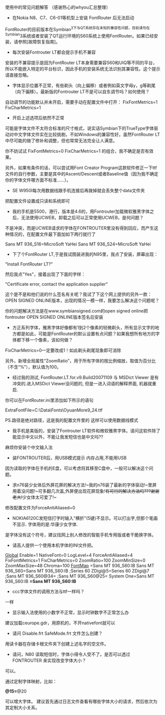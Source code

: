 使用中的常见问题解答 （感谢热心的whyou汇总整理）

  * 在Nokia N8、C7、C6-01等机型上安装 FontRouter 后无法启动

FontRouter的目前版本在Symbian<sup>3下与QT系统存在未知的兼容性问题，目前请勿在Symbian</sup>3系统或者安装了QT运行环境的S60系统上使用FontRouter。如果已经安装，请参照[故障恢复指南]。

  * 每次安装Fontrouter LT都会提示手机不兼容

安装的不兼容提示是因为FontRouter LT本身需要兼容S60和UIQ等不同的平台，所以不能嵌入特定的平台标识，因此手机的安装系统无法识别其兼容性。这个提示请直接忽略。

  * 字体显示位置不正常，有些剃头（向上偏移）或者例如英文字母y，g等剃尾（向下偏移）。最新版的Fontrouter LT不是可以自东调节吗？如何使用？

自动调节的功能默认并未开启，需要手动在配置文件中打开：
FixFontMetrics=1
FixCharMetrics=1

  * 开启上述选项后依然不正常

可能是字体文件不太符合标准的尺寸格式，说实话Symbian下的TrueType字体驱动对中文字体文件实在比较挑剔，不如Windows的兼容性好。虽然FontRouter LT中尽可能的做了修补和调整，但也常常无法完全让人满意。

你不妨试试
FixFontMetrics=0
FixCharMetrics=1
的组合，我不确定是否有效果。

另外，如果有条件的话，可以尝试用Font Creator Program这款软件修正一下ttf文件的自行参数，主要是其中的Ascent/Descent或者Baseline值（因为我不确定你的字体文件哪方面不标准……）。

  * SE W950I每次用数据线跟手机连接后再拨掉就会丢失整个data文件夹

把配置文件设置成只读和系统即可

  * 我的手机是5500，港行，版本是4.6的，用Fontrouter加载微软雅黑字体之后，无法使用UCWEB，卸载之后可以正常使用UCWEB，是何问题？

不是冲突，而是UCWEB请求的字体在FONTROUTER里没有得到回应，而产生这种情况的，在配置文件最下面加如下两行就行了

Sans MT 936\_S16=MicroSoft YaHei
Sans MT 936\_S24=MicroSoft YaHei

  * 下了个FontRouter LT,于是我试图装进我的N95里，我点了安装，屏幕出现：

"Install FontRouter LT?"

然后我点"Yes"，接着出现了下面的字样：

"Certificate error, contact the application supplier"

这个是不是和他们说的什么签名有关呢？我试了下这个网上提供的另外一款：OPEN SIGNED ONLINE版本，出现的情况一模一样，我要怎么解决这个问题呢？

你的问题解决方法是在www.symbiansigned.com的open signed online把fontrouter OPEN SIGNED ONLINE版本签名后安装

  * 方正系列字体，雅黑字体好像都有1到2个像素的轻微剃头，所有显示文字的地方都是如此，可能是FontRouter的默认设置有点问题？如果我想所有地方的字体都下移一个像素，该如何做？

FixCharMetrics=0一定要改成1！如此剃头剃尾现象即可消除

另外，新增全局属性“ZoomRatio”，用于所有字体的按比例缩放，取值为百分比（不含“%”），默认值为100。

  * 经过我的测试, FontRouter.LT.for.v9.Build20071109 与 MSDict Viewer 是有冲突的.进入MSDict Viewer没问题的, 但是一进入词语的解释界面, 机器就重启.

你可以在FontRouter.ini里添加如下所示的语句

ExtraFontFile=C:\Data\Fonts\OyuanMore9\_24.ttf

PS.路径是绝对路径，这是我的配置文件里的 这样可以使用数据线模式

  * 我手机是美版的，安装了Fontrouter LT软件和微软雅黑字体。请问这软件除了能显示中文以外，不能让我发短信也是中文吗??

麻烦你安装个中文输入法

  * 装FONTROUTER后，用USB模式提示 内存占用,不能用USB

因为读取的字体在手机的E盘，可以考虑将其移至C盘中，一般可以解决这个问题。

  * 求n76装少女体后外屏花屏的解决方法!~我的n76装了最新的字体驱动!~里屏用着没问题!~可多翻几次盖,外屏便出现花屏现象!~~有可行的解决方法吗???谢谢老大!~~少女体太可爱了!~

修改配置文件为ForceAntiAliased=0

  * NOKIA6120C发短信打字时输入"横折"(5键)不显示。可以打出字,但那个笔画不显示. 字体用的是:华康少女字体.

是字体没有这个符号，建议找网上别人修改的智能手机专用版或者干脆换字体。

  * 请高人提供一个使用本机字体的INI文件把。

[Global](Global.md)
Enable=1
NativeFont=0
LogLevel=4
ForceAntiAliased=4
FixFontMetrics=1
FixCharMetrics=0
ZoomRatio=100
ZoomMinSize=0
ZoomMaxSize=48
Chroma=100
[FontMap](FontMap.md)
=Sans MT 936\_S60:IB
Sans MT 936\_S60=Sans MT 936\_S60:IB
;Series 60 ZDigi@5=Series 60 ZDigi@7
;Sans MT 936\_S60@34=
;Sans MT 936\_S60@25=
System One=Sans MT 936\_S60:IB
**=Sans MT 936\_S60:IB**

  * ccc字体文件的调用方法与ttf一样吗？

一样

  * 显示输入法使用的小数字不正常，显示时钟数字不正常怎么办

建议加载ceurope.gdr，用原机的，不开nativefont就可以

  * 请问 Disable.frt SafeMode.frt 文件怎么创建？

用读卡器在存储卡根文件夹下创建上述名字的空文件。

  * 请问，N80 读取短信时，字体小得令人受不了。是否可以透过 FONTROUTER 来实现改变字体大小？

可以。

通过定制字体映射，比如：

**@15=**@20

可以增大字体。
建议首先通过日志文件查看有哪些字体大小的请求，然后依次为其定制大小关系。